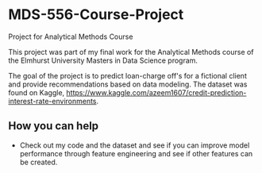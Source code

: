 # MDS-556-Course-Project
Project for Analytical Methods Course

This project was part of my final work for the Analytical Methods course of the Elmhurst University Masters in Data Science program. 

The goal of the project is to predict loan-charge off's for a fictional client and provide recommendations based on data modeling. The dataset was found on Kaggle, https://www.kaggle.com/azeem1607/credit-prediction-interest-rate-environments. 

## How you can help

- Check out my code and the dataset and see if you can improve model performance through feature engineering and see if other features can be created. 

